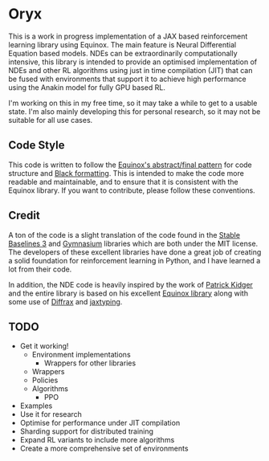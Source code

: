 # Oryx

This is a work in progress implementation of a JAX based reinforcement learning library using Equinox.
The main feature is Neural Differential Equation based models.
NDEs can be extraordinarily computationally intensive, this library is intended to provide an optimised implementation of NDEs and other RL algorithms using just in time compilation (JIT) that can be fused with environments that support it to achieve high performance using the Anakin model for fully GPU based RL.

I'm working on this in my free time, so it may take a while to get to a usable state. I'm also mainly developing this for personal research, so it may not be suitable for all use cases.

## Code Style

This code is written to follow the [Equinox's abstract/final pattern](https://docs.kidger.site/equinox/pattern/) for code structure and [Black formatting](https://black.readthedocs.io/en/stable/index.html#).
This is intended to make the code more readable and maintainable, and to ensure that it is consistent with the Equinox library.
If you want to contribute, please follow these conventions.

## Credit

A ton of the code is a slight translation of the code found in the [Stable Baselines 3](https://github.com/DLR-RM/stable-baselines3) and [Gymnasium](https://github.com/Farama-Foundation/Gymnasium) libraries which are both under the MIT license.
The developers of these excellent libraries have done a great job of creating a solid foundation for reinforcement learning in Python, and I have learned a lot from their code.

In addition, the NDE code is heavily inspired by the work of [Patrick Kidger](https://kidger.site/publications/) and the entire library is based on his excellent [Equinox library](https://github.com/patrick-kidger/equinox) along with some use of [Diffrax](https://github.com/patrick-kidger/diffrax) and [jaxtyping](https://github.com/patrick-kidger/jaxtyping).

## TODO

- Get it working!
  - Environment implementations
    - Wrappers for other libraries
  - Wrappers
  - Policies
  - Algorithms
    - PPO
- Examples
- Use it for research
- Optimise for performance under JIT compilation
- Sharding support for distributed training
- Expand RL variants to include more algorithms
- Create a more comprehensive set of environments
